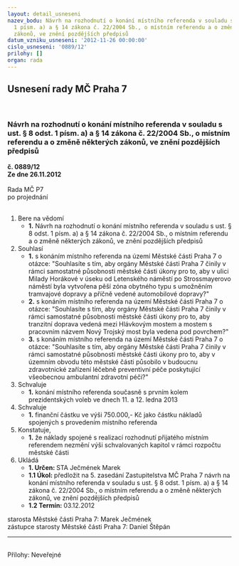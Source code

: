 ```yaml
---
layout: detail_usneseni
nazev_bodu: Návrh na rozhodnutí o konání místního referenda v souladu s ust. § 8 odst.
  1 písm. a) a § 14 zákona č. 22/2004 Sb., o místním referendu a o změně některých
  zákonů, ve znění pozdějších předpisů
datum_vzniku_usneseni: '2012-11-26 00:00:00'
cislo_usneseni: '0889/12'
prilohy: []
organ: rada
---
```

<div id="ucUsn_pList" class="usn">
	<span><h2>Usnesení rady MČ Praha 7 </h2>
<br></span><div class="standBody">
<span><h3>Návrh na rozhodnutí o konání místního referenda v souladu s ust. § 8 odst. 1 písm. a) a § 14 zákona č. 22/2004 Sb., o místním referendu a o změně některých zákonů, ve znění pozdějších předpisů</h3></span><div class="center">
		<strong>č. 0889/12</strong><br>
	</div>
<div class="center">
		<strong>Ze dne 26.11.2012</strong><br><br>
	</div>Rada MČ P7<br> po projednání<br><br><ol>
<li>Bere na vědomí<ul><li>
<strong>1.</strong> Návrh na rozhodnutí o konání místního referenda v souladu s ust. § 8 odst. 1 písm. a) a § 14 zákona č. 22/2004 Sb., o místním referendu a o změně některých zákonů, ve znění pozdějších předpisů</li></ul>
</li>
<li>Souhlasí<ul>
<li>
<strong>1.</strong> s konáním místního referenda na území Městské části Praha 7 o otázce: "Souhlasíte s tím, aby orgány Městské části Praha 7 činily v rámci samostatné působnosti městské části úkony pro to, aby v ulici Milady Horákové v úseku od Letenského náměstí po Strossmayerovo náměstí byla vytvořena pěší zóna obytného typu s umožněním tramvajové dopravy a příčně vedené automobilové dopravy?"</li>
<li>
<strong>2.</strong> s konáním místního referenda na území Městské části Praha 7 o otázce: "Souhlasíte s tím, aby orgány Městské části Praha 7 činily v rámci samostatné působnosti městské části úkony pro to, aby tranzitní doprava vedená mezi Hlávkovým mostem a mostem s pracovním názvem Nový Trojský most byla vedena pod povrchem?"</li>
<li>
<strong>3.</strong> s konáním místního referenda na území Městské části Praha 7 o otázce: "Souhlasíte s tím, aby orgány Městské části Praha 7 činily v rámci samostatné působnosti městské části úkony pro to, aby v územním obvodu této městské části působilo v budoucnu zdravotnické zařízení léčebně preventivní péče poskytující všeobecnou ambulantní zdravotní péči?"</li>
</ul>
</li>
<li>Schvaluje<ul><li>
<strong>1.</strong> konání místního referenda současně s prvním kolem prezidentských voleb ve dnech 11. a 12. ledna 2013 </li></ul>
</li>
<li>Schvaluje<ul><li>
<strong>1.</strong> finanční částku ve výši 750.000,- Kč jako částku nákladů spojených s provedením místního referenda</li></ul>
</li>
<li>Konstatuje,<ul><li>
<strong>1.</strong> že náklady spojené s realizací rozhodnutí přijatého místním referendem nezmění výši schvalovaných kapitol v rámci rozpočtu městské části</li></ul>
</li>
<li>Ukládá<ul>
<li>
<strong>1. Určen: </strong>STA Ječmének Marek</li>
<li>
<strong>1.1 Úkol: </strong>předložit na 5. zasedání Zastupitelstva MČ Praha 7 návrh na konání místního referenda v souladu s ust. § 8 odst. 1 písm. a) a § 14 zákona č. 22/2004 Sb., o místním referendu a o změně některých zákonů, ve znění pozdějších předpisů </li>
<li>
<strong>1.2 Termín: </strong>03.12.2012</li>
</ul>
</li>
</ol>starosta Městské části Praha 7: Marek Ječmének<br>zástupce starosty Městské části Praha 7: Daniel Štěpán <hr>
<br>Přílohy: Neveřejné</div>
</div>
